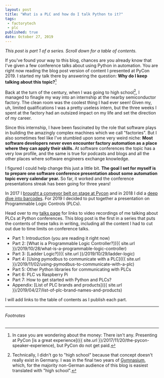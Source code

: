 ```yaml
---
layout: post
title: "What is a PLC and how do I talk Python to it?"
tags:
 - factorytech
 - plc
published: true
date: October 27, 2019
---
```


*This post is part 1 of a series. Scroll down for a table of contents.*

If you've found your way to this blog, chances are you already know that I've given a few conference talks about using Python in automation.
You are right now reading the blog post version of content I presented at PyCon 2019.
I started my talk there by answering the question:
**Why do I keep talking about this topic?**[^1]

Back at the turn of the century, when I was going to high school[^2], I managed to finagle my way into an internship at the nearby semiconductor factory.
The clean room was the coolest thing I had ever seen!
Given my, uh, limited qualifications I was a pretty useless intern, but the three weeks I spent at the factory had an outsized impact on my life and set the direction of my career.

Since this internship, I have been fascinated by the role that software plays in building the amazingly complex machines which we call "factories".
But I also sometimes feel like I've stumbled upon some very weird niche:
**Most software developers never even encounter factory automation as a place where they can apply their skills.**
At software conferences the topic has a very low profile, and the same is true for podcasts and blogs and all the other places where software engineers exchange knowledge.

I figured I could help change this just a little bit.
**The goal I set for myself is to prepare one software conference presentation about some automation topic every calendar year.**
So far, it worked and the conference presentations streak has been going for three years!

In 2017 I [brought a conveyor belt on stage at Pycon](https://jonasneubert.com/talks/pycon2017.html) and in 2018 I did a [deep dive into barcodes](https://jonasneubert.com/talks/pybay2018.html).
For 2019 I decided to put together a presentation on Programmable Logic Controls (PLCs).

Head over to my [talks page](https://jonasneubert.com/talks/) for links to video recordings of me talking about PLCs at Python conferences.
This blog post is the first in a series that puts the contents of these talks in writing, including all the content I had to cut out due to time limits on conference talks.

* Part 1: Introduction (you are reading it right now)
* Part 2: [What is a Programmable Logic Controller?]({{ site.url }}/2019/10/28/what-is-a-programmable-logic-controller)
* Part 3: [Ladder Logic‽]({{ site.url }}/2019/10/29/ladder-logic)
* Part 4: [Using pymodbus to communicate with a PLC]({{ site.url }}/2019/11/02/using-pymodbus-to-communicate-with-a-plc)
* Part 5: Other Python libraries for communicating with PLCs
* Part 6: PLC vs Raspberry Pi
* Part 7: How to get started with Python and PLCs?
* Appendix: [List of PLC brands and products]({{ site.url }}/2019/04/27/list-of-plc-brand-names-and-products)

I will add links to the table of contents as I publish each part.

---

###### Footnotes

[^1]: In case you are wondering about the money: There isn't any. Presenting at PyCon [is a great experience]({{ site.url }}/2017/11/20/the-pycon-speaker-experience), but PyCon do not get paid.
[^2]: Technically, I didn't go to "high school" because that concept doesn't really exist in Germany. I was in the final two years of [Gymnasium](https://en.wikipedia.org/wiki/Gymnasium_(school)#Germany), which, for the majority non-German audience of this blog is easiest translated with "high school".

